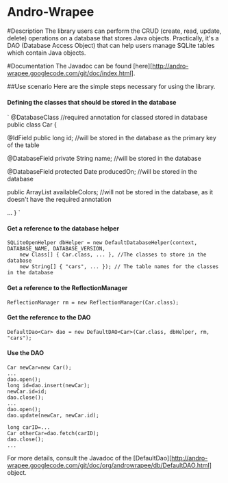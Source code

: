 Andro-Wrapee
============
#Description
The library users can perform the CRUD (create, read, update, delete) operations on a database that stores Java objects. Practically, it's a DAO (Database Access Object) that can help users manage SQLite tables which contain Java objects.

#Documentation
The Javadoc can be found [here][http://andro-wrapee.googlecode.com/git/doc/index.html].

##Use scenario
Here are the simple steps necessary for using the library.

#### Defining the classes that should be stored in the database
`
@DatabaseClass     //required annotation for classed stored in database
public class Car {

@IdField
public long id; //will be stored in the database as the primary key of the table

@DatabaseField
private String name; //will be stored in the database

@DatabaseField
protected Date producedOn; //will be stored in the database

public ArrayList<Color> availableColors; //will not be stored in the database, as it doesn't have the required annotation

...
}
`
#### Get a reference to the database helper
	SQLiteOpenHelper dbHelper = new DefaultDatabaseHelper(context, DATABASE_NAME, DATABASE_VERSION, 
	    new Class[] { Car.class, ... }, //The classes to store in the database
	    new String[] { "cars", ... }); // The table names for the classes in the database

#### Get a reference to the ReflectionManager
	ReflectionManager rm = new ReflectionManager(Car.class);

#### Get the reference to the DAO
	DefaultDao<Car> dao = new DefaultDAO<Car>(Car.class, dbHelper, rm, "cars");

#### Use the DAO
    Car newCar=new Car();
	...
	dao.open();
	long id=dao.insert(newCar);
	newCar.id=id;
	dao.close();
	...
	dao.open();
	dao.update(newCar, newCar.id);
	
	long carID=...
	Car otherCar=dao.fetch(carID);
	dao.close();
	...

For more details, consult the Javadoc of the [DefaultDao][http://andro-wrapee.googlecode.com/git/doc/org/androwrapee/db/DefaultDAO.html] object.
